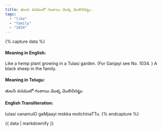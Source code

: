```yaml
---
title: తులసి వనములో గంజాయి మొక్క మొలిచినట్టు.
tags:
  - "like"
  - "family"
  - "1034"
---
```


{% capture data %}
#### Meaning in English:
Like a hemp plant growing in a Tulasi garden.
(For Ganjayi see No. 1034. )
A black sheep in the family.

#### Meaning in Telugu:
తులసి వనములో గంజాయి మొక్క మొలిచినట్టు.

#### English Transliteration:
tulasi vanamulO gaMjaayi mokka molichinaTTu.
{% endcapture %}

{{ data | markdownify }}

